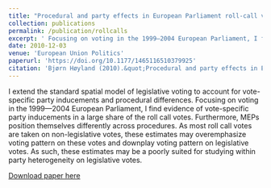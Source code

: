 ```yaml
---
title: "Procedural and party effects in European Parliament roll-call votes"
collection: publications
permalink: /publication/rollcalls
excerpt: ' Focusing on voting in the 1999—2004 European Parliament, I find evidence of vote-specific party inducements in a large share of the roll call votes. '
date: 2010-12-03
venue: 'European Union Politics'
paperurl: 'https://doi.org/10.1177/1465116510379925'
citation: 'Bjørn Høyland (2010).&quot;Procedural and party effects in European Parliament roll-call votes.&quot;<i> European Union Politics</i>  1 (4) 597 - 613.'
---
```

I extend the standard spatial model of legislative voting to account for vote-specific party inducements and procedural differences. Focusing on voting in the 1999—2004 European Parliament, I find evidence of vote-specific party inducements in a large share of the roll call votes. Furthermore, MEPs position themselves differently across procedures. As most roll call votes are taken on non-legislative votes, these estimates may overemphasize voting pattern on these votes and downplay voting pattern on legislative votes. As such, these estimates may be a poorly suited for studying within party heterogeneity on legislative votes.

[Download paper here](http://journals.sagepub.com/doi/pdf/10.1177/1465116510379925)
